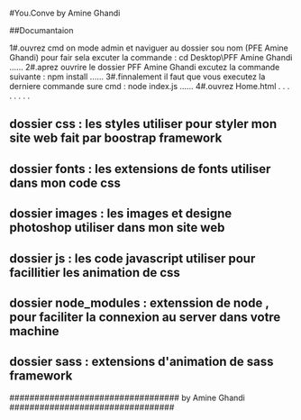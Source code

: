 #You.Conve by Amine Ghandi

##Documantaion

1#.ouvrez cmd on mode admin et naviguer au dossier sou nom (PFE Amine Ghandi)
pour fair sela excuter la commande : cd Desktop\PFF Amine Ghandi
......
2#.aprez ouvrire le dossier PFF Amine Ghandi excutez la commande suivante :
npm install
......
3#.finnalement il faut que vous executez la derniere commande sure cmd :
node index.js
......
4#.ouvrez Home.html 
.
.
.
.
.
.
.
.
## dossier css : les styles utiliser pour styler mon site web fait par boostrap framework
## dossier fonts : les extensions de fonts utiliser dans mon code css
## dossier images : les images et designe photoshop utiliser dans mon site web
## dossier js : les code javascript utiliser pour facillitier les animation de css
## dossier node_modules : extenssion de node , pour faciliter la connexion au server dans votre machine
## dossier sass : extensions d'animation de sass framework


################################## by Amine Ghandi #################################